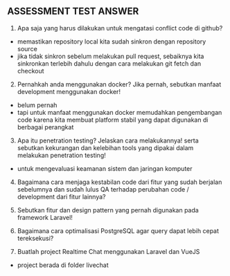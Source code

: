 ## ASSESSMENT TEST ANSWER

1. Apa saja yang harus dilakukan untuk mengatasi conflict code di github?

- memastikan repository local kita sudah sinkron dengan repository source
- jika tidak sinkron sebelum melakukan pull request, sebaiknya kita sinkronkan terlebih dahulu
  dengan cara melakukan git fetch dan checkout

2. Pernahkah anda menggunakan docker? Jika pernah, sebutkan manfaat development menggunakan docker!

- belum pernah
- tapi untuk manfaat menggunakan docker memudahkan pengembangan code karena kita membuat platform stabil yang dapat digunakan di berbagai perangkat

3. Apa itu penetration testing? Jelaskan cara melakukannya! serta sebutkan kekurangan dan kelebihan tools yang dipakai dalam melakukan penetration testing!

- untuk mengevaluasi keamanan sistem dan jaringan komputer

4. Bagaimana cara menjaga kestabilan code dari fitur yang sudah berjalan sebelumnya dan sudah lulus QA terhadap perubahan code / development dari fitur lainnya?

5. Sebutkan fitur dan design pattern yang pernah digunakan pada framework Laravel!

6. Bagaimana cara optimalisasi PostgreSQL agar query dapat lebih cepat tereksekusi?

7. Buatlah project Realtime Chat menggunakan Laravel dan VueJS

- project berada di folder livechat
